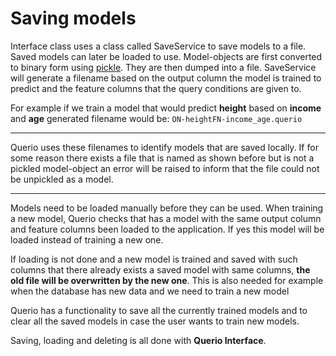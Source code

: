 # Saving models

Interface class uses a class called SaveService to save models to a file. Saved models can later be loaded to use. 
Model-objects are first converted
to binary form using [pickle](http://docs.python.org/3/library/pickle.html).
They are then dumped into a file. 
SaveService will generate a filename based on the output column
the model is trained to predict and the feature columns that the query conditions are 
given to. 

For example if we train a model that would predict **height** based on **income** and
**age** generated filename would be:
 `ON-heightFN-income_age.querio`
 
 ***
 
 Querio uses these filenames to identify models that are saved locally.
 If for some reason there exists a file that is named as shown before but is not a pickled
 model-object an error will be raised to inform that the file could not be unpickled as a 
 model. 
 
 
 ***
 
 Models need to be loaded manually before they can be used. When training a new model, Querio
 checks that has a model with the same output column and feature columns been loaded to the application.
 If yes this model will be loaded instead of training a new one.
 
 If loading is not done and a new model is trained and saved with such columns that
 there already exists a saved model with same columns, **the old file will be overwritten by the
 new one**. This is also needed for example when the database has new data and we need to train 
 a new model
 
 Querio has a functionality to save all the currently trained models 
 and to clear all the saved models in case the user wants to 
 train new models. 
 
 Saving, loading and deleting is all done with **Querio Interface**.
 
 